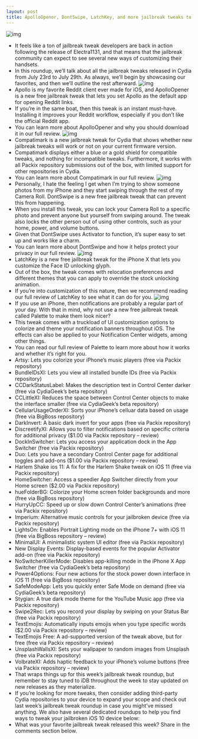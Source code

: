 ```yaml
---
layout: post
title: ApolloOpener, DontSwipe, LatchKey, and more jailbreak tweaks to try this weekend
---
```

![img](http://media.idownloadblog.com/wp-content/uploads/2018/03/Jailbreak-Tweaks-to-check-out.jpg)
* It feels like a ton of jailbreak tweak developers are back in action following the release of Electra1131, and that means that the jailbreak community can expect to see several new ways of customizing their handsets.
* In this roundup, we’ll talk about all the jailbreak tweaks released in Cydia from July 23rd to July 29th. As always, we’ll begin by showcasing our favorites, and then we’ll outline the rest afterward.
![img](http://media.idownloadblog.com/wp-content/uploads/2017/10/Apollo-icon.jpg)
* Apollo is my favorite Reddit client ever made for iOS, and ApolloOpener is a new free jailbreak tweak that lets you set Apollo as the default app for opening Reddit links.
* If you’re in the same boat, then this tweak is an instant must-have. Installing it improves your Reddit workflow, especially if you don’t like the official Reddit app.
* You can learn more about ApolloOpener and why you should download it in our full review.
![img](http://media.idownloadblog.com/wp-content/uploads/2018/07/Compatimark.jpg)
* Compatimark is a new jailbreak tweak for Cydia that shows whether new jailbreak tweaks will work or not on your current firmware version.
* Compatimark displays either a blue or a gold shield for compatible tweaks, and nothing for incompatible tweaks. Furthermore, it works with all Packix repository submissions out of the box, with limited support for other repositories in Cydia.
* You can learn more about Compatimark in our full review.
![img](http://media.idownloadblog.com/wp-content/uploads/2018/07/DontSwipe.jpg)
* Personally, I hate the feeling I get when I’m trying to show someone photos from my iPhone and they start swiping through the rest of my Camera Roll. DontSwipe is a new free jailbreak tweak that can prevent this from happening.
* When you install this tweak, you can lock your Camera Roll to a specific photo and prevent anyone but yourself from swiping around. The tweak also locks the other person out of using other controls, such as your home, power, and volume buttons.
* Given that DontSwipe uses Activator to function, it’s super easy to set up and works like a charm.
* You can learn more about DontSwipe and how it helps protect your privacy in our full review.
![img](http://media.idownloadblog.com/wp-content/uploads/2018/07/LatchKey.jpg)
* LatchKey is a new free jailbreak tweak for the iPhone X that lets you customize the Face ID unlocking glyph.
* Out of the box, the tweak comes with relocation preferences and different themes that you can apply to override the stock unlocking animation.
* If you’re into customization of this nature, then we recommend reading our full review of LatchKey to see what it can do for you.
![img](http://media.idownloadblog.com/wp-content/uploads/2018/07/Palette.jpg)
* If you use an iPhone, then notifications are probably a regular part of your day. With that in mind, why not use a new free jailbreak tweak called Palette to make them look nicer?
* This tweak comes with a truckload of UI customization options to colorize and theme your notification banners throughout iOS. The effects can also be applied to your Notification Center widgets, among other things.
* You can read our full review of Palette to learn more about how it works and whether it’s right for you.
* Artsy: Lets you colorize your iPhone’s music players (free via Packix repository)
* BundleIDsXI: Lets you view all installed bundle IDs (free via Packix repository)
* CCDarkStatusLabel: Makes the description text in Control Center darker (free via CydiaGeek’s beta repository)
* CCLittleXI: Reduces the space between Control Center objects to make the interface smaller (free via CydiaGeek’s beta repository)
* CellularUsageOrderXI: Sorts your iPhone’s celluar data based on usage (free via BigBoss repository)
* DarkInvert: A basic dark invert for your apps (free via Packix repository)
* DiscreetifyXI: Allows you to filter notifications based on specific criteria for additional privacy ($1.00 via Packix repository – review)
* DockInSwitcher: Lets you access your application dock in the App Switcher (free via Packix repository)
* Duo: Lets you have a secondary Control Center page for additional toggles and add-ons ($1.00 via Packix repository – review)
* Harlem Shake ios 11: A fix for the Harlem Shake tweak on iOS 11 (free via Packix repository)
* HomeSwitcher: Access a speedier App Switcher directly from your Home screen ($2.00 via Packix repository)
* hueFolderBG: Colorize your Home screen folder backgrounds and more (free via BigBoss repository)
* HurryUpCC: Speed up or slow down Control Center’s animations (free via Packix repository)
* Imperium: Alternative music controls for your jailbroken device (free via Packix repository)
* LightsOn: Enables Portrait Lighting mode on the iPhone 7+ with iOS 11 (free via BigBoss repository – review)
* MinimalUI: A minimalistic system UI editor (free via Packix repository)
* New Display Events: Display-based events for the popular Activator add-on (free via Packix repository)
* NoSwitcherKillerMode: Disables app-killing mode in the iPhone X App Switcher (free via CydiaGeek’s beta repository)
* Power4Options: Four new actions for the stock power down interface in iOS 11 (free via BigBoss repository)
* SafeModeApp: Lets you quickly enter Safe Mode on demand (free via CydiaGeek’s beta repository)
* Stygian: A true dark mode theme for the YouTube Music app (free via Packix repository)
* Swipe2Rec: Lets you record your display by swiping on your Status Bar (free via Packix repository)
* TextEmojis: Automatically inputs emojis when you type specific words ($2.00 via Packix repository – review)
* TextEmojis Free: A ad-supported version of the tweak above, but for free (free via Packix repository – review)
* UnsplashWallsXI: Sets your wallpaper to random images from Unsplash (free via Packix repository)
* VolbrateXI: Adds haptic feedback to your iPhone’s volume buttons (free via Packix repository – review)
* That wraps things up for this week’s jailbreak tweak roundup, but remember to stay tuned to iDB throughout the week to stay updated on new releases as they materialize.
* If you’re looking for more tweaks, then consider adding third-party Cydia repositories to your device to expand your scope and check out last week’s jailbreak tweak roundup in case you might’ve missed anything. We also have several dedicated roundups to help you find ways to tweak your jailbroken iOS 10 device below:
* What was your favorite jailbreak tweak released this week? Share in the comments section below.


